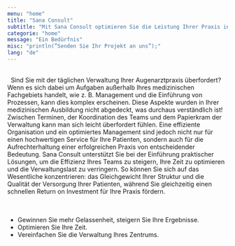 ```yaml
---
menu: "home"
title: "Sana Consult"
subtitle: "Mit Sana Consult optimieren Sie die Leistung Ihrer Praxis in dank unserer einzigartigen Expertise und bieten Ihrem Team und Ihren Patienten eine einzigartige Erfahrung."
categorie: "home"
message: "Ein Bedürfnis"
misc: "println(”Senden Sie Ihr Projekt an uns”);"
lang: "de"
---
```

\
&nbsp;
Sind Sie mit der täglichen Verwaltung Ihrer Augenarztpraxis überfordert?
Wenn es sich dabei um Aufgaben außerhalb Ihres medizinischen Fachgebiets handelt, wie z. B. Management und die Einführung von Prozessen, kann dies komplex erscheinen. 
Diese Aspekte wurden in Ihrer medizinischen Ausbildung nicht abgedeckt, was durchaus verständlich ist!
Zwischen Terminen, der Koordination des Teams und dem Papierkram der Verwaltung kann man sich leicht überfordert fühlen.
Eine effiziente Organisation und ein optimiertes Management sind jedoch nicht nur für einen hochwertigen Service für Ihre Patienten, sondern auch für die Aufrechterhaltung einer erfolgreichen Praxis von entscheidender Bedeutung.
Sana Consult unterstützt Sie bei der Einführung praktischer Lösungen, um die Effizienz Ihres Teams zu steigern, Ihre Zeit zu optimieren und die Verwaltungslast zu verringern. 
So können Sie sich auf das Wesentliche konzentrieren: das Gleichgewicht Ihrer Struktur und die Qualität der Versorgung Ihrer Patienten, während Sie gleichzeitig einen schnellen Return on Investment für Ihre Praxis fördern.
\
\
&nbsp;
- Gewinnen Sie mehr Gelassenheit, steigern Sie Ihre Ergebnisse.
- Optimieren Sie Ihre Zeit.
- Vereinfachen Sie die Verwaltung Ihres Zentrums.